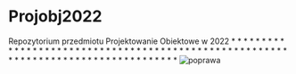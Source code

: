 # Projobj2022
Repozytorium przedmiotu Projektowanie Obiektowe w 2022
*
*
*
*
*
*
*
*
*
*
*
*
*
*
*
*
*
*
*
*
*
*
*
*
*
*
*
*
*
*
*
*
*
*
*
*
*
*
*
*
*
*
*
*
*
*
*
*
*
*
*
*
*
*
*
*
*
*
*
*
*
*
*
*
*
*
*
*
*
*
*
*
*
*
*
*
*
*
*
*
*
*
*
![poprawa](https://user-images.githubusercontent.com/64136125/164993263-21f419f3-dc60-4fdf-a49b-35a10c135bd5.jpg)
